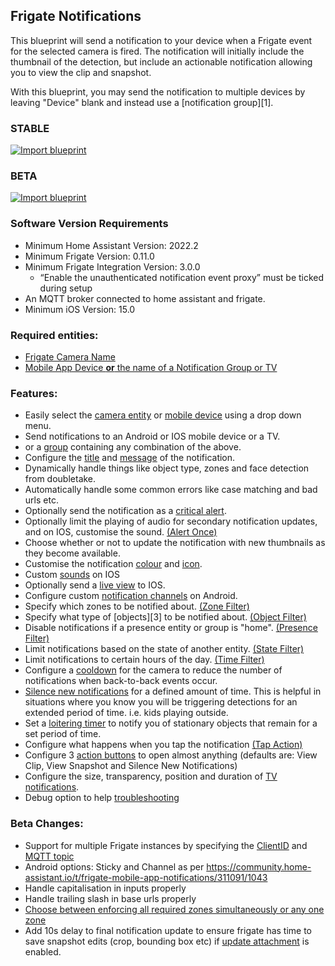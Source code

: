 ## Frigate Notifications

This blueprint will send a notification to your device when a Frigate event for the selected camera is fired. The notification will initially include the thumbnail of the detection, but include an actionable notification allowing you to view the clip and snapshot.

With this blueprint, you may send the notification to multiple devices by leaving "Device" blank and instead use a [notification group][1].

### STABLE 
[![Import blueprint](https://my.home-assistant.io/badges/blueprint_import.svg)](https://my.home-assistant.io/redirect/blueprint_import/?blueprint_url=https%3A%2F%2Fgithub.com%2FSgtBatten/HA_blueprints/blob/main/Frigate%20Camera%20Notifications/Stable)

### BETA
[![Import blueprint](https://my.home-assistant.io/badges/blueprint_import.svg)](https://my.home-assistant.io/redirect/blueprint_import/?blueprint_url=https%3A%2F%2Fgithub.com%2FSgtBatten/HA_blueprints/blob/main/Frigate%20Camera%20Notifications/Beta)

### Software Version Requirements

- Minimum Home Assistant Version: 2022.2
- Minimum Frigate Version: 0.11.0
- Minimum Frigate Integration Version: 3.0.0
  - “Enable the unauthenticated notification event proxy” must be ticked during setup
- An MQTT broker connected to home assistant and frigate.
- Minimum iOS Version: 15.0

### Required entities:

- [Frigate Camera Name](https://github.com/SgtBatten/HA_blueprints/blob/doc_updates/Frigate%20Camera%20Notifications/Guide:%20Configuration%20Options.md#frigate-camera)
- [Mobile App Device **or** the name of a Notification Group or TV](https://github.com/SgtBatten/HA_blueprints/blob/doc_updates/Frigate%20Camera%20Notifications/Guide:%20Configuration%20Options.md#notify-device-and-notify-grouptv)

### Features:
    
- Easily select the [camera entity](https://github.com/SgtBatten/HA_blueprints/blob/doc_updates/Frigate%20Camera%20Notifications/Guide:%20Configuration%20Options.md#frigate-camera) or [mobile device](https://github.com/SgtBatten/HA_blueprints/blob/doc_updates/Frigate%20Camera%20Notifications/Guide:%20Configuration%20Options.md#mobile-device) using a drop down menu.
- Send notifications to an Android or IOS mobile device or a TV.
 - or a [group](https://github.com/SgtBatten/HA_blueprints/blob/doc_updates/Frigate%20Camera%20Notifications/Guide:%20Configuration%20Options.md#notification-group-or-androidfire-tv) containing any combination of the above.
- Configure the [title](https://github.com/SgtBatten/HA_blueprints/blob/doc_updates/Frigate%20Camera%20Notifications/Guide:%20Configuration%20Options.md#title) and [message](https://github.com/SgtBatten/HA_blueprints/blob/doc_updates/Frigate%20Camera%20Notifications/Guide:%20Configuration%20Options.md#message) of the notification. 
- Dynamically handle things like object type, zones and face detection from doubletake.
- Automatically handle some common errors like case matching and bad urls etc.
- Optionally send the notification as a [critical alert](https://github.com/SgtBatten/HA_blueprints/blob/doc_updates/Frigate%20Camera%20Notifications/Guide:%20Configuration%20Options.md#critical).
- Optionally limit the playing of audio for secondary notification updates, and on IOS, customise the sound. [(Alert Once)](https://github.com/SgtBatten/HA_blueprints/blob/doc_updates/Frigate%20Camera%20Notifications/Guide:%20Configuration%20Options.md#alert-once)
- Choose whether or not to update the notification with new thumbnails as they become available.
- Customise the notification [colour](https://github.com/SgtBatten/HA_blueprints/blob/doc_updates/Frigate%20Camera%20Notifications/Guide:%20Configuration%20Options.md#colour) and [icon](https://github.com/SgtBatten/HA_blueprints/blob/doc_updates/Frigate%20Camera%20Notifications/Guide:%20Configuration%20Options.md#icon).
- Custom [sounds](https://github.com/SgtBatten/HA_blueprints/blob/doc_updates/Frigate%20Camera%20Notifications/Guide:%20Configuration%20Options.md#sound-ios) on IOS
- Optionally send a [live view](https://github.com/SgtBatten/HA_blueprints/blob/doc_updates/Frigate%20Camera%20Notifications/Guide:%20Configuration%20Options.md#live-view-ios) to IOS.
- Configure custom [notification channels](https://github.com/SgtBatten/HA_blueprints/blob/doc_updates/Frigate%20Camera%20Notifications/Guide:%20Configuration%20Options.md#channel-android) on Android.
- Specify which zones to be notified about. [(Zone Filter)](https://github.com/SgtBatten/HA_blueprints/blob/doc_updates/Frigate%20Camera%20Notifications/Guide:%20Configuration%20Options.md#zone-filter)
- Specify what type of [objects][3] to be notified about. [(Object Filter)](https://github.com/SgtBatten/HA_blueprints/blob/doc_updates/Frigate%20Camera%20Notifications/Guide:%20Configuration%20Options.md#object-filter)
- Disable notifications if a presence entity or group is "home". [(Presence Filter)](https://github.com/SgtBatten/HA_blueprints/blob/doc_updates/Frigate%20Camera%20Notifications/Guide:%20Configuration%20Options.md#presence-filter)
- Limit notifications based on the state of another entity. [(State Filter)](https://github.com/SgtBatten/HA_blueprints/blob/doc_updates/Frigate%20Camera%20Notifications/Guide:%20Configuration%20Options.md#state-filter)
- Limit notifications to certain hours of the day. [(Time Filter)](https://github.com/SgtBatten/HA_blueprints/blob/doc_updates/Frigate%20Camera%20Notifications/Guide:%20Configuration%20Options.md#zone-filter)
- Configure a [cooldown](https://github.com/SgtBatten/HA_blueprints/blob/doc_updates/Frigate%20Camera%20Notifications/Guide:%20Configuration%20Options.md#cooldown) for the camera to reduce the number of notifications when back-to-back events occur.
- [Silence new notifications](https://github.com/SgtBatten/HA_blueprints/blob/doc_updates/Frigate%20Camera%20Notifications/Guide:%20Configuration%20Options.md#silence-timer) for a defined amount of time. This is helpful in situations where you know you will be triggering detections for an extended period of time. i.e. kids playing outside.
- Set a [loitering timer](https://github.com/SgtBatten/HA_blueprints/blob/doc_updates/Frigate%20Camera%20Notifications/Guide:%20Configuration%20Options.md#loitering) to notify you of stationary objects that remain for a set period of time.
- Configure what happens when you tap the notification [(Tap Action)](https://github.com/SgtBatten/HA_blueprints/blob/doc_updates/Frigate%20Camera%20Notifications/Guide:%20Configuration%20Options.md#tap-action)
- Configure 3 [action buttons](https://github.com/SgtBatten/HA_blueprints/blob/doc_updates/Frigate%20Camera%20Notifications/Guide:%20Configuration%20Options.md#action-buttons) to open almost anything (defaults are: View Clip, View Snapshot and Silence New Notifications)
- Configure the size, transparency, position and duration of [TV notifications](https://github.com/SgtBatten/HA_blueprints/blob/doc_updates/Frigate%20Camera%20Notifications/Guide:%20Configuration%20Options.md#tv-options).
- Debug option to help [troubleshooting](https://github.com/SgtBatten/HA_blueprints/blob/doc_updates/Frigate%20Camera%20Notifications/Guide:%20Configuration%20Options.md#troubleshooting)

### Beta Changes:
- Support for multiple Frigate instances by specifying the [ClientID](https://github.com/SgtBatten/HA_blueprints/blob/doc_updates/Frigate%20Camera%20Notifications/Guide:%20Configuration%20Options.md#client-id) and [MQTT topic](https://github.com/SgtBatten/HA_blueprints/blob/doc_updates/Frigate%20Camera%20Notifications/Guide:%20Configuration%20Options.md#mqtt-topic)
- Android options: Sticky and Channel as per https://community.home-assistant.io/t/frigate-mobile-app-notifications/311091/1043
- Handle capitalisation in inputs properly
- Handle trailing slash in base urls properly
- [Choose between enforcing all required zones simultaneously or any one zone](https://github.com/SgtBatten/HA_blueprints/blob/doc_updates/Frigate%20Camera%20Notifications/Guide:%20Configuration%20Options.md#multi-zone)
- Add 10s delay to final notification update to ensure frigate has time to save snapshot edits (crop, bounding box etc) if [update attachment](https://github.com/SgtBatten/HA_blueprints/blob/doc_updates/Frigate%20Camera%20Notifications/Guide:%20Configuration%20Options.md#update-attachment) is enabled. 
